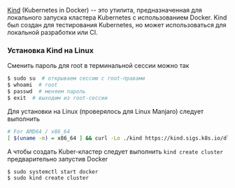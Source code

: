 [Kind](https://kind.sigs.k8s.io/) (Kubernetes in Docker) -- это утилита, предназначенная для локального запуска кластера Kubernetes с использованием Docker. Kind был создан для тестирования Kubernetes, но может использоваться для локальной разработки или CI.
### Установка Kind на Linux

Сменить пароль для root в терминальной сессии можно так
```bash
$ sudo su  # открываем сессию с root-правами
$ whoami  # root
$ passwd  # меняем пароль 
$ exit  # выходим из root-сессии
```

Для установки на Linux (проверялось для Linux Manjaro) следует выполнить 
```bash
# For AMD64 / x86_64
[ $(uname -m) = x86_64 ] && curl -Lo ./kind https://kind.sigs.k8s.io/dl/v0.22.0/kind-linux-amd64
```

А чтобы создать Kuber-кластер следует выполнить `kind create cluster` предварительно запустив Docker
```bash
$ sudo systemctl start docker
$ sudo kind create cluster
```
